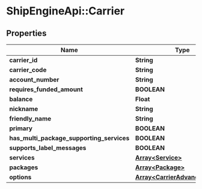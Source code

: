 # ShipEngineApi::Carrier

## Properties
Name | Type | Description | Notes
------------ | ------------- | ------------- | -------------
**carrier_id** | **String** |  | [optional] 
**carrier_code** | **String** |  | [optional] 
**account_number** | **String** |  | [optional] 
**requires_funded_amount** | **BOOLEAN** |  | [optional] 
**balance** | **Float** |  | [optional] 
**nickname** | **String** |  | [optional] 
**friendly_name** | **String** |  | [optional] 
**primary** | **BOOLEAN** |  | [optional] 
**has_multi_package_supporting_services** | **BOOLEAN** |  | [optional] 
**supports_label_messages** | **BOOLEAN** |  | [optional] 
**services** | [**Array&lt;Service&gt;**](Service.md) |  | [optional] 
**packages** | [**Array&lt;Package&gt;**](Package.md) |  | [optional] 
**options** | [**Array&lt;CarrierAdvancedOption&gt;**](CarrierAdvancedOption.md) |  | [optional] 


